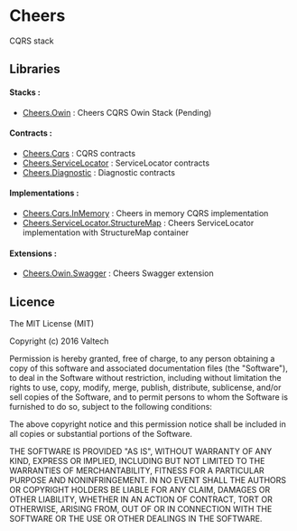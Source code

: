 # Cheers
CQRS stack


## Libraries

#### Stacks :
  * [Cheers.Owin]() : Cheers CQRS Owin Stack (Pending)

#### Contracts :
  * [Cheers.Cqrs](https://github.com/ValtechInnovation/Cheers.Cqrs) : CQRS contracts 
  * [Cheers.ServiceLocator](https://github.com/ValtechInnovation/Cheers.ServiceLocator) : ServiceLocator contracts
  * [Cheers.Diagnostic](https://github.com/ValtechInnovation/Cheers.Diagnostic) : Diagnostic contracts

#### Implementations :
  * [Cheers.Cqrs.InMemory](https://github.com/ValtechInnovation/Cheers.Cqrs.InMemory) : Cheers in memory CQRS implementation
  * [Cheers.ServiceLocator.StructureMap](https://github.com/ValtechInnovation/Cheers.ServiceLocator.StructureMap) : Cheers ServiceLocator implementation with StructureMap container
 
#### Extensions :
  * [Cheers.Owin.Swagger](https://github.com/ValtechInnovation/Cheers.Owin.Swagger) : Cheers Swagger extension
  
  
## Licence


The MIT License (MIT)

Copyright (c) 2016 Valtech

Permission is hereby granted, free of charge, to any person obtaining a copy
of this software and associated documentation files (the "Software"), to deal
in the Software without restriction, including without limitation the rights
to use, copy, modify, merge, publish, distribute, sublicense, and/or sell
copies of the Software, and to permit persons to whom the Software is
furnished to do so, subject to the following conditions:

The above copyright notice and this permission notice shall be included in all
copies or substantial portions of the Software.

THE SOFTWARE IS PROVIDED "AS IS", WITHOUT WARRANTY OF ANY KIND, EXPRESS OR
IMPLIED, INCLUDING BUT NOT LIMITED TO THE WARRANTIES OF MERCHANTABILITY,
FITNESS FOR A PARTICULAR PURPOSE AND NONINFRINGEMENT. IN NO EVENT SHALL THE
AUTHORS OR COPYRIGHT HOLDERS BE LIABLE FOR ANY CLAIM, DAMAGES OR OTHER
LIABILITY, WHETHER IN AN ACTION OF CONTRACT, TORT OR OTHERWISE, ARISING FROM,
OUT OF OR IN CONNECTION WITH THE SOFTWARE OR THE USE OR OTHER DEALINGS IN THE
SOFTWARE.
